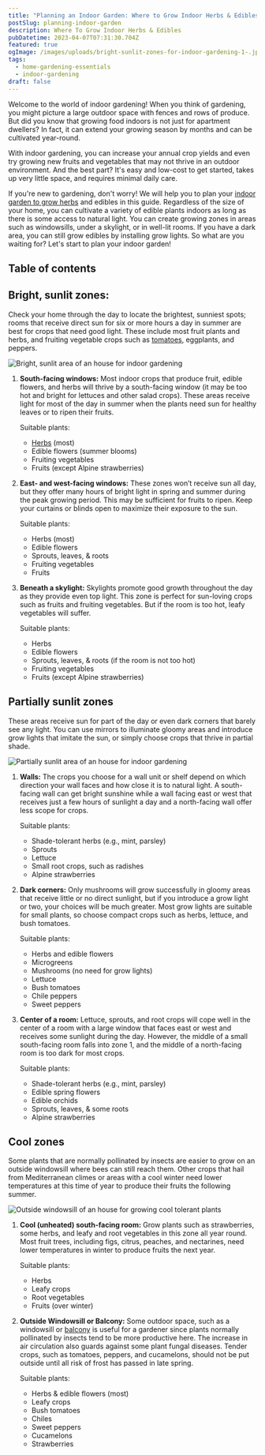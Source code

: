 ```yaml
---
title: "Planning an Indoor Garden: Where to Grow Indoor Herbs & Edibles?"
postSlug: planning-indoor-garden
description: Where To Grow Indoor Herbs & Edibles
pubDatetime: 2023-04-07T07:31:30.704Z
featured: true
ogImage: /images/uploads/bright-sunlit-zones-for-indoor-gardening-1-.jpg
tags:
  - home-gardening-essentials
  - indoor-gardening
draft: false
---
```

Welcome to the world of indoor gardening! When you think of gardening, you might picture a large outdoor space with fences and rows of produce. But did you know that growing food indoors is not just for apartment dwellers? In fact, it can extend your growing season by months and can be cultivated year-round.

With indoor gardening, you can increase your annual crop yields and even try growing new fruits and vegetables that may not thrive in an outdoor environment. And the best part? It's easy and low-cost to get started, takes up very little space, and requires minimal daily care.

If you're new to gardening, don't worry! We will help you to plan your [indoor garden to grow herbs](https://urbangardener.wiki/posts/how-to-grow-herbs-indoors/) and edibles in this guide. Regardless of the size of your home, you can cultivate a variety of edible plants indoors as long as there is some access to natural light. You can create growing zones in areas such as windowsills, under a skylight, or in well-lit rooms. If you have a dark area, you can still grow edibles by installing grow lights. So what are you waiting for? Let's start to plan your indoor garden!

## Table of contents

## Bright, sunlit zones:

Check your home through the day to locate the brightest, sunniest spots; rooms that receive direct sun for six or more hours a day in summer are best for crops that need good light. These include most fruit plants and herbs, and fruiting vegetable crops such as [tomatoes](https://urbangardener.wiki/posts/growing-tomatoes-in-pots-from-seed-to-harvest/), eggplants, and peppers.

![Bright, sunlit area of an house for indoor gardening](/images/uploads/bright-sunlit-zones-for-indoor-gardening-1-.jpg "Bright, sunlit area of an house for indoor gardening")

1. **South-facing windows:** Most indoor crops that produce fruit, edible flowers, and herbs will thrive by a south-facing window (it may be too hot and bright for lettuces and other salad crops). These areas receive light for most of the day in summer when the plants need sun for healthy leaves or to ripen their fruits.

   Suitable plants:

   * [Herbs](https://urbangardener.wiki/posts/how-to-grow-herbs-indoors/) (most)
   * Edible flowers (summer blooms)
   * Fruiting vegetables
   * Fruits (except Alpine strawberries)
2. **East- and west-facing windows:** These zones won’t receive sun all day, but they offer many hours of bright light in spring and summer during the peak growing period. This may be sufficient for fruits to ripen. Keep your curtains or blinds open to maximize their exposure to the sun.

   Suitable plants:

   * Herbs (most)
   * Edible flowers
   * Sprouts, leaves, & roots
   * Fruiting vegetables
   * Fruits
3. **Beneath a skylight:** Skylights promote good growth throughout the day as they provide even top light. This zone is perfect for sun-loving crops such as fruits and fruiting vegetables. But if the room is too hot, leafy vegetables will suffer.

   Suitable plants:

   * Herbs
   * Edible flowers
   * Sprouts, leaves, & roots (if the room is not too hot)
   * Fruiting vegetables
   * Fruits (except Alpine strawberries)

## Partially sunlit zones

These areas receive sun for part of the day or even dark corners that barely see any light. You can use mirrors to illuminate gloomy areas and introduce grow lights that imitate the sun, or simply choose crops that thrive in partial shade.

![Partially sunlit area of an house for indoor gardening](/images/uploads/partially_sunlit_zone_of_a_house_indoor-1-.jpg "Partially sunlit area of an house for indoor gardening")

1. **Walls:** The crops you choose for a wall unit or shelf depend on which direction your wall faces and how close it is to natural light. A south-facing wall can get bright sunshine while a wall facing east or west that receives just a few hours of sunlight a day and a north-facing wall offer less scope for crops.

   Suitable plants:

   * Shade-tolerant herbs (e.g., mint, parsley)
   * Sprouts
   * Lettuce
   * Small root crops, such as radishes
   * Alpine strawberries
2. **Dark corners:** Only mushrooms will grow successfully in gloomy areas that receive little or no direct sunlight, but if you introduce a grow light or two, your choices will be much greater. Most grow lights are suitable for small plants, so choose compact crops such as herbs, lettuce, and bush tomatoes.

   Suitable plants:

   * Herbs and edible flowers
   * Microgreens
   * Mushrooms (no need for grow lights)
   * Lettuce
   * Bush tomatoes
   * Chile peppers
   * Sweet peppers
3. **Center of a room:** Lettuce, sprouts, and root crops will cope well in the center of a room with a large window that faces east or west and receives some sunlight during the day. However, the middle of a small south-facing room falls into zone 1, and the middle of a north-facing room is too dark for most crops.

   Suitable plants:

   * Shade-tolerant herbs (e.g., mint, parsley)
   * Edible spring flowers
   * Edible orchids
   * Sprouts, leaves, & some roots
   * Alpine strawberries

## Cool zones

Some plants that are normally pollinated by insects are easier to grow on an outside windowsill where bees can still reach them. Other crops that hail from Mediterranean climes or areas with a cool winter need lower temperatures at this time of year to produce their fruits the following summer.

![Outside windowsill of an house for growing cool tolerant plants](/images/uploads/outside_view_of_a_house_windowsill-1-.jpg "Outside windowsill of an house for growing cool tolerant plants")

1. **Cool (unheated) south-facing room:** Grow plants such as strawberries, some herbs, and leafy and root vegetables in this zone all year round. Most fruit trees, including figs, citrus, peaches, and nectarines, need lower temperatures in winter to produce fruits the next year.

   Suitable plants:

   * Herbs
   * Leafy crops
   * Root vegetables
   * Fruits (over winter)
2. **Outside Windowsill or Balcony:** Some outdoor space, such as a windowsill or [balcony](https://urbangardener.wiki/posts/balcony-gardening-ideas-w-plant--planter-tips/) is useful for a gardener since plants normally pollinated by insects tend to be more productive here. The increase in air circulation also guards against some plant fungal diseases. Tender crops, such as tomatoes, peppers, and cucamelons, should not be put outside until all risk of frost has passed in late spring.

   Suitable plants:

   * Herbs & edible flowers (most)
   * Leafy crops
   * Bush tomatoes
   * Chiles
   * Sweet peppers
   * Cucamelons
   * Strawberries
